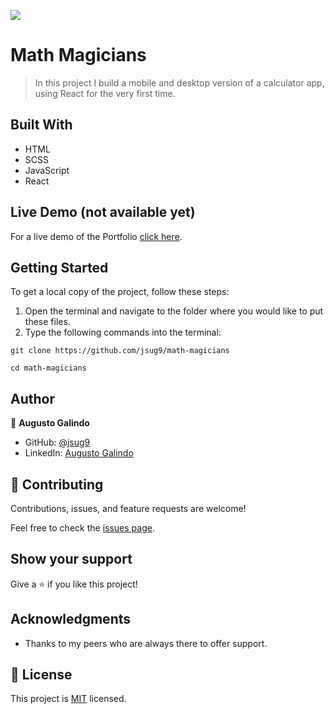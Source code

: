 ![](https://img.shields.io/badge/Microverse-blueviolet)

# Math Magicians

> In this project I build a mobile and desktop version of a calculator app, using React for the very first time.

## Built With

- HTML
- SCSS
- JavaScript
- React

## Live Demo (not available yet)

For a live demo of the Portfolio [click here](https://jsug9.github.io/math-magicians/).

## Getting Started

To get a local copy of the project, follow these steps: 
1. Open the terminal and navigate to the folder where you would like to put these files.
2. Type the following commands into the terminal: 
 ```
 git clone https://github.com/jsug9/math-magicians
 ```
 ```
 cd math-magicians
 ```

## Author

👤 **Augusto Galindo**

- GitHub: [@jsug9](https://github.com/jsug9)
- LinkedIn: [Augusto Galindo](https://www.linkedin.com/in/augustogalindo/)

## 🤝 Contributing

Contributions, issues, and feature requests are welcome!

Feel free to check the [issues page](https://github.com/jsug9/math-magicians/issues).
## Show your support

Give a ⭐️ if you like this project!

## Acknowledgments

- Thanks to my peers who are always there to offer support. 

## 📝 License

This project is [MIT](./LICENSE) licensed.